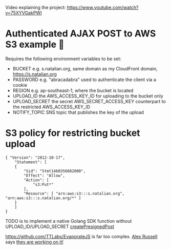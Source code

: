 Video explaining the project: https://www.youtube.com/watch?v=75XYVGakPWI

# Authenticated AJAX POST to AWS S3 example 🙌

Requires the following environment variables to be set:

* BUCKET e.g. s.natalian.org, same domain as my CloudFront domain, https://s.natalian.org
* PASSWORD e.g. "abracadabra" used to authenticate the client via a cookie
* REGION e.g. ap-southeast-1, where the bucket is located
* UPLOAD_ID the AWS_ACCESS_KEY_ID for uploading to the bucket only
* UPLOAD_SECRET the secret AWS_SECRET_ACCESS_KEY counterpart to the restricted AWS_ACCESS_KEY_ID
* NOTIFY_TOPIC SNS topic that publishes the key of the upload

# S3 policy for restricting bucket upload

	{ "Version": "2012-10-17",
		"Statement": [
		{
			"Sid": "Stmt1460356082000",
			"Effect": "Allow",
			"Action": [
				"s3:Put*"
			],
			"Resource": [ "arn:aws:s3:::s.natalian.org", "arn:aws:s3:::s.natalian.org/*" ]
		}
		]
	}

TODO is to implement a native Golang SDK function without UPLOAD_ID/UPLOAD_SECRET
[createPresignedPost](https://github.com/aws/aws-sdk-go-v2/issues/171)

https://github.com/TTLabs/EvaporateJS is far too complex. [Alex
Russell](https://twitter.com/slightlylate/status/1059599437998186498) says
[they are working on
it!](https://www.chromestatus.com/feature/5712608971718656)
